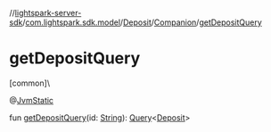//[lightspark-server-sdk](../../../../index.md)/[com.lightspark.sdk.model](../../index.md)/[Deposit](../index.md)/[Companion](index.md)/[getDepositQuery](get-deposit-query.md)

# getDepositQuery

[common]\

@[JvmStatic](https://kotlinlang.org/api/latest/jvm/stdlib/kotlin.jvm/-jvm-static/index.html)

fun [getDepositQuery](get-deposit-query.md)(id: [String](https://kotlinlang.org/api/latest/jvm/stdlib/kotlin/-string/index.html)): [Query](../../../com.lightspark.sdk.requester/-query/index.md)&lt;[Deposit](../index.md)&gt;
